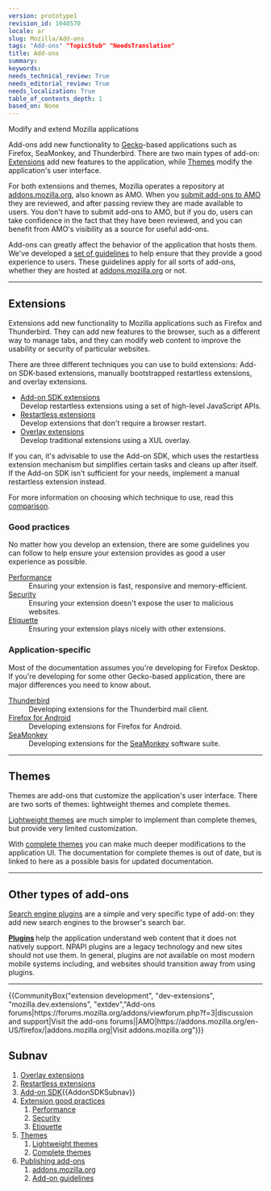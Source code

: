 ```yaml
---
version: prototype1
revision_id: 1048570
locale: ar
slug: Mozilla/Add-ons
tags: "Add-ons" "TopicStub" "NeedsTranslation"
title: Add-ons
summary: 
keywords: 
needs_technical_review: True
needs_editorial_review: True
needs_localization: True
table_of_contents_depth: 1
based_on: None
---
```

<div class="summary">Modify and extend Mozilla applications</div>

<p><span class="seoSummary">Add-ons add new functionality to <a href="/en-US/docs/Mozilla/Gecko">Gecko</a>-based applications such as Firefox, SeaMonkey, and Thunderbird.</span><strong> </strong>There are two main types of add-on: <a href="#Extensions">Extensions</a> add new features to the application, while <a href="#Themes">Themes</a> modify the application's user interface.</p>

<p>For both extensions and themes, Mozilla operates a repository at <a href="https://addons.mozilla.org/">addons.mozilla.org</a>, also known as AMO. When you <a href="/en-US/Add-ons/Submitting_an_add-on_to_AMO">submit add-ons to AMO</a> they are reviewed, and after passing review they are made available to users. You don't have to submit add-ons to AMO, but if you do, users can take confidence in the fact that they have been reviewed, and you can benefit from AMO's visibility as a source for useful add-ons.</p>

<p>Add-ons can greatly affect the behavior of the application that hosts them. We've developed a <a href="/en-US/docs/Mozilla/Add-ons/Add-on_guidelines">set of guidelines</a> to help ensure that they provide a good experience to users. These guidelines apply for all sorts of add-ons, whether they are hosted at <a href="https://addons.mozilla.org/">addons.mozilla.org</a> or not.</p>

<hr />
<h2 id="Extensions_2"><a name="Extensions">Extensions</a></h2>

<p>Extensions add new functionality to Mozilla applications such as Firefox and Thunderbird. They can add new features to the browser, such as a different way to manage tabs, and they can modify web content to improve the usability or security of particular websites.</p>

<p>There are three different techniques you can use to build extensions: Add-on SDK-based extensions, manually bootstrapped restartless extensions, and overlay extensions.</p>

<ul class="card-grid">
 <li><span><a href="https://developer.mozilla.org/en-US/Add-ons/SDK">Add-on SDK extensions</a></span><br />
  Develop restartless extensions using a set of high-level JavaScript APIs.</li>
 <li><span><a href="/en-US/Add-ons/Bootstrapped_extensions">Restartless extensions</a></span><br />
  Develop extensions that don't require a browser restart.</li>
 <li><a href="/en-US/Add-ons/Overlay_Extensions"><span>Overlay extensions</span></a><br />
  Develop traditional extensions using a XUL overlay.</li>
</ul>

<p>If you can, it's advisable to use the Add-on SDK, which uses the restartless extension mechanism but simplifies certain tasks and cleans up after itself. If the Add-on SDK isn't sufficient for your needs, implement a manual restartless extension instead.</p>

<p>For more information on choosing which technique to use, read this <a href="/en-US/Add-ons/Comparing_Extension_Toolchains">comparison</a>.</p>

<div class="column-container">
<div class="column-half">
<h3 id="Good_practices">Good practices</h3>

<p>No matter how you develop an extension, there are some guidelines you can follow to help ensure your extension provides as good a user experience as possible.</p>

<dl>
 <dt><a href="/en-US/Add-ons/Performance_best_practices_in_extensions">Performance</a></dt>
 <dd>Ensuring your extension is fast, responsive and memory-efficient.</dd>
 <dt><a href="/en-US/Add-ons/Security_best_practices_in_extensions">Security</a></dt>
 <dd>Ensuring your extension doesn't expose the user to malicious websites.</dd>
 <dt><a href="/en-US/Add-ons/Extension_etiquette">Etiquette</a></dt>
 <dd>Ensuring your extension plays nicely with other extensions.</dd>
</dl>
</div>

<div class="column-half">
<h3 id="Application-specific">Application-specific</h3>

<p>Most of the documentation assumes you're developing for Firefox Desktop. If you're developing for some other Gecko-based application, there are major differences you need to know about.</p>

<dl>
 <dt><a href="/en-US/Add-ons/Thunderbird">Thunderbird</a></dt>
 <dd>Developing extensions for the Thunderbird mail client.</dd>
 <dt><a href="/en-US/Add-ons/Firefox_for_Android">Firefox for Android</a></dt>
 <dd>Developing extensions for Firefox for Android.</dd>
 <dt><a href="/en-US/Add-ons/SeaMonkey_2">SeaMonkey</a></dt>
 <dd>Developing extensions for the <a href="http://www.seamonkey-project.org/">SeaMonkey</a> software suite.</dd>
</dl>
</div>
</div>

<hr />
<h2 id="Themes_2"><a name="Themes">Themes</a></h2>

<p>Themes are add-ons that customize the application's user interface. There are two sorts of themes: lightweight themes and complete themes.</p>

<div class="column-container">
<div class="column-half">
<p><a href="https://addons.mozilla.org/en-US/developers/docs/themes">Lightweight themes</a> are much simpler to implement than complete themes, but provide very limited customization.</p>
</div>

<div class="column-half">
<p>With <a href="/en-US/docs/Themes">complete themes</a> you can make much deeper modifications to the application UI. The documentation for complete themes is out of date, but is linked to here as a possible basis for updated documentation.</p>
</div>
</div>

<hr />
<h2 id="Other_types_of_add-ons">Other types of add-ons</h2>

<p><a href="/en-US/docs/Creating_OpenSearch_plugins_for_Firefox">Search engine plugins</a> are a simple and very specific type of add-on: they add new search engines to the browser's search bar.</p>

<p><strong><a href="/en-US/docs/Plugins">Plugins</a> </strong>help the application understand web content that it does not natively support. NPAPI plugins are a legacy technology and new sites should not use them. In general, plugins are not available on most modern mobile systems including, and websites should transition away from using plugins.</p>

<hr />
<p>{{CommunityBox("extension development", "dev-extensions", "mozilla.dev.extensions", "extdev","Add-ons forums|https://forums.mozilla.org/addons/viewforum.php?f=3|discussion and support|Visit the add-ons forums||AMO|https://addons.mozilla.org/en-US/firefox/|addons.mozilla.org|Visit addons.mozilla.org")}}</p>

<h2 id="Subnav">Subnav</h2>

<ol>
 <li><a href="/en-US/Add-ons/Overlay_Extensions" title="Overlay extensions">Overlay extensions</a></li>
 <li><a href="/en-US/Add-ons/Bootstrapped_extensions" title="Restartless extensions">Restartless extensions</a></li>
 <li><a href="/en-US/Add-ons/SDK">Add-on SDK</a>{{AddonSDKSubnav}}</li>
 <li><a href="#">Extension good practices</a>
  <ol>
   <li><a href="/en-US/Add-ons/Performance_best_practices_in_extensions" title="Performance">Performance</a></li>
   <li><a href="/en-US/Add-ons/Security_best_practices_in_extensions" title="Security">Security</a></li>
   <li><a href="/en-US/Add-ons/Extension_etiquette" title="Etiquette">Etiquette</a></li>
  </ol>
 </li>
 <li><a href="#">Themes</a>
  <ol>
   <li><a href="https://addons.mozilla.org/en-US/developers/docs/themes" title="Lightweight themes">Lightweight themes</a></li>
   <li><a href="/en-US/docs/Themes" title="Complete themes">Complete themes</a></li>
  </ol>
 </li>
 <li><a href="#">Publishing add-ons</a>
  <ol>
   <li><a href="https://addons.mozilla.org/" title="addons.mozilla.org">addons.mozilla.org</a></li>
   <li><a href="/en-US/docs/Mozilla/Add-ons/Add-on_guidelines">Add-on guidelines</a></li>
  </ol>
 </li>
</ol>

